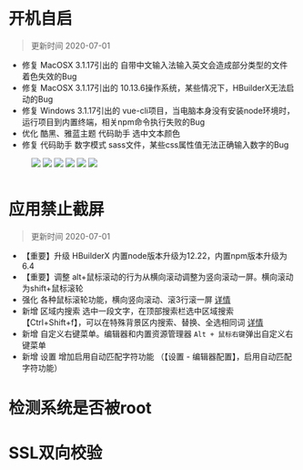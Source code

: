 # 开机自启

> 更新时间 2020-07-01

* 修复 MacOSX 3.1.17引出的 自带中文输入法输入英文会造成部分类型的文件着色失效的Bug
* 修复 MacOSX 3.1.17引出的 10.13.6操作系统，某些情况下，HBuilderX无法启动的Bug
* 修复 Windows 3.1.17引出的 vue-cli项目，当电脑本身没有安装node环境时，运行项目到内置终端，相关npm命令执行失败的Bug
* 优化 酷黑、雅蓝主题 代码助手 选中文本颜色
* 修复 代码助手 数字模式 sass文件，某些css属性值无法正确输入数字的Bug
  
<figure>
<img src="https://p6-juejin.byteimg.com/tos-cn-i-k3u1fbpfcp/07d4381cff624fc79ab28cdd1bf3cc6a~tplv-k3u1fbpfcp-watermark.image" style="margin-bottom: 10px;" />
<img src="https://p1-juejin.byteimg.com/tos-cn-i-k3u1fbpfcp/71d7c20e8c91495c81d245ccfc83d7e7~tplv-k3u1fbpfcp-watermark.image" style="margin-bottom: 10px;" />
<img src="https://p3-juejin.byteimg.com/tos-cn-i-k3u1fbpfcp/bfe9eb88cea44007b2627bb640343dcc~tplv-k3u1fbpfcp-watermark.image" style="margin-bottom: 10px;" />
<img src="https://p1-juejin.byteimg.com/tos-cn-i-k3u1fbpfcp/b625254802404a9b84bd699e67b03db4~tplv-k3u1fbpfcp-watermark.image" style="margin-bottom: 10px;" />
<img src="https://p9-juejin.byteimg.com/tos-cn-i-k3u1fbpfcp/f84328d92b104edbad4c34a8665b4c72~tplv-k3u1fbpfcp-watermark.image" style="margin-bottom: 10px;" />
<img src="https://p6-juejin.byteimg.com/tos-cn-i-k3u1fbpfcp/c1548ccd6c944bbe90ef288817077b8c~tplv-k3u1fbpfcp-watermark.image" style="margin-bottom: 10px;" />
</figure>

# 应用禁止截屏
> 更新时间 2020-07-01

* 【重要】升级 HBuilderX 内置node版本升级为12.22，内置npm版本升级为6.4
* 【重要】调整 alt+鼠标滚动的行为从横向滚动调整为竖向滚动一屏。横向滚动为shift+鼠标滚轮
* 强化 各种鼠标滚轮功能，横向竖向滚动、滚3行滚一屏 [详情](https://hx.dcloud.net.cn/Tutorial/keybindings?id=鼠标滚轮)
* 新增 区域内搜索 选中一段文字，在顶部搜索栏选中区域搜索【Ctrl+Shift+f】，可以在特殊背景区内搜索、替换、全选相同词 [详情](https://hx.dcloud.net.cn/Tutorial/UserGuide/find?id=区域内搜索)
* 新增 自定义右键菜单。编辑器和内置资源管理器 `Alt + 鼠标右键`弹出自定义右键菜单
* 新增 设置 增加启用自动匹配字符功能 （【设置 - 编辑器配置】，启用自动匹配字符功能）

# 检测系统是否被root

# SSL双向校验